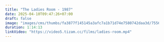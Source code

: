 ```yaml
---
title: "The Ladies Room - 1987"
date: 2025-04-10T09:47:26+07:00
draft: false
image: "images/cms/thumbs/fa3877f145145a3afc7a1b71d74e7580742daa3d/75568_damskaya_komnata_240_335_0_70.jpg"
duration: 1:14:13
linkVideo: "https://video5.tizam.cc/films/ladies-room.mp4"
---
```

